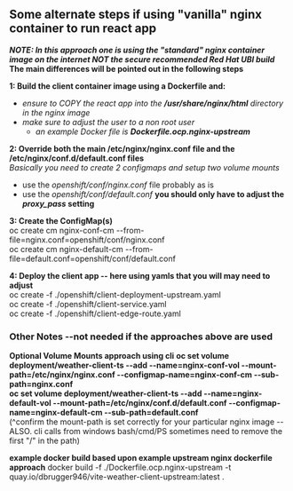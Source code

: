## Some alternate steps if using "vanilla" nginx container to run react app
***NOTE: In this approach one is using the "standard" nginx container image on the internet NOT the secure recommended Red Hat UBI build***
**The main differences will be pointed out in the following steps**  

**1: Build the client container image using a Dockerfile and:**  
- *ensure to COPY the react app into the **/usr/share/nginx/html** directory in the nginx image*  
- *make sure to adjust the user to a non root user*  
	- *an example Docker file is **Dockerfile.ocp.nginx-upstream***  





**2: Override both the main /etc/nginx/nginx.conf file and the /etc/nginx/conf.d/default.conf files**  
*Basically you need to create 2 configmaps and setup two volume mounts*  
- use the *openshift/conf/nginx.conf* file probably as is  
- use the *openshift/conf/default.conf*  **you should only have to adjust the ***proxy_pass*** setting**  


**3: Create the ConfigMap(s)**  
oc create cm nginx-conf-cm --from-file=nginx.conf=openshift/conf/nginx.conf  
oc create cm nginx-default-cm --from-file=default.conf=openshift/conf/default.conf

**4: Deploy the client app -- here using yamls that you will may need to adjust**  
oc create -f ./openshift/client-deployment-upstream.yaml  
oc create -f ./openshift/client-service.yaml  
oc create -f ./openshift/client-edge-route.yaml  





### Other Notes --not needed if the approaches above are used
**Optional Volume Mounts approach using cli**
**oc set volume deployment/weather-client-ts --add --name=nginx-conf-vol --mount-path=/etc/nginx/nginx.conf  --configmap-name=nginx-conf-cm --sub-path=nginx.conf**  
**oc set volume deployment/weather-client-ts --add --name=nginx-default-vol --mount-path=/etc/nginx/conf.d/default.conf  --configmap-name=nginx-default-cm --sub-path=default.conf**  
(^confirm the mount-path is set correctly for your particular nginx image -- ALSO. cli calls from windows bash/cmd/PS sometimes need to remove the first "/" in the path)  

**example docker build based upon example upstream nginx dockerfile approach**
docker build -f ./Dockerfile.ocp.nginx-upstream -t quay.io/dbrugger946/vite-weather-client-upstream:latest .


